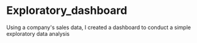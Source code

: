 # Exploratory_dashboard
Using a company's sales data, I created a dashboard to conduct a simple exploratory data analysis
